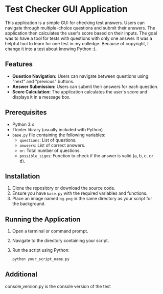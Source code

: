 # Test Checker GUI Application

This application is a simple GUI for checking test answers. Users can navigate through multiple-choice questions and submit their answers. The application then calculates the user's score based on their inputs.
The goal was to have a tool for tests with questions with only one answer. It was a helpful tool to learn for one test in my colledge. Because of copyright, I change it into a test about knowing Python :). 

## Features

- **Question Navigation:** Users can navigate between questions using "next" and "previous" buttons.
- **Answer Submission:** Users can submit their answers for each question.
- **Score Calculation:** The application calculates the user's score and displays it in a message box.

## Prerequisites

- Python 3.x
- Tkinter library (usually included with Python)
- `base.py` file containing the following variables:
  - `questions`: List of questions.
  - `anwsers`: List of correct answers.
  - `nr`: Total number of questions.
  - `possible_signs`: Function to check if the answer is valid (a, b, c, or d).

## Installation

1. Clone the repository or download the source code.
2. Ensure you have `base.py` with the required variables and functions.
3. Place an image named `bg.png` in the same directory as your script for the background.

## Running the Application

1. Open a terminal or command prompt.
2. Navigate to the directory containing your script.
3. Run the script using Python:

   ```bash
   python your_script_name.py

## Additional
console_version.py is the console version of the test
